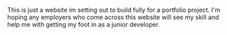 This is just a website im setting out to build fully for a portfolio project.
I'm hoping any employers who come across this website will see my skill and help me with getting my foot in as a junior developer.
